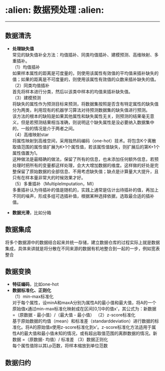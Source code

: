 <h1 align = "left">:alien: 数据预处理 :alien:</h1>

---

## 数据清洗

 - **处理缺失值**<br>
常见的缺失值补全方法：均值插补、同类均值插补、建模预测、高维映射、多重插补。<br>
（1）均值插补<br>
如果样本属性的距离是可度量的，则使用该属性有效值的平均值来插补缺失的值；如果的距离是不可度量的，则使用该属性有效值的众数来插补缺失的值。<br>
（2）同类均值插补<br>
首先将样本进行分类，然后以该类中样本的均值来插补缺失值。<br>
（3）建模预测<br>
将缺失的属性作为预测目标来预测，将数据集按照是否含有特定属性的缺失值分为两类，利用现有的机器学习算法对待预测数据集的缺失值进行预测。<br>
该方法的根本的缺陷是如果其他属性和缺失属性无关，则预测的结果毫无意义，但是若预测结果相当准确，则说明这个缺失属性是没必要纳入数据集中的，一般的情况是介于两者之间。<br>
（4）高维映射star<br>
将属性映射到高维空间，采用独热码编码（one-hot）技术。将包含K个离散取值范围的属性值扩展为K+1个属性值，若该属性值缺失，则扩展后的第K+1个属性值置为1。<br>
这种做法是最精确的做法，保留了所有的信息，也未添加任何额外信息，若预处理时把所有的变量都这样处理，会大大增加数据的维度。这样做的好处是完整保留了原始数据的全部信息、不用考虑缺失值；缺点是计算量大大提升，且只有在样本量非常大的时候效果才好。<br>
（5）多重插补（MultipleImputation，MI）<br>
多重插补认为待插补的值是随机的，实践上通常是估计出待插补的值，再加上不同的噪声，形成多组可选插补值，根据某种选择依据，选取最合适的插补值。
 
 - **数据光滑**，比如分箱


## 数据集成

将多个数据源中的数据结合起来并统一存储，建立数据仓库的过程实际上就是数据集成，具体来讲就是将分散在不同来源的数据有机地整合到一起的一步，例如宽表整合

## 数据变换

 - **特征编码**，比如one-hot<br>
 - **数据标准化、正则化**<br>
（1）min-max标准化<br>
对于每个属性，设minA和maxA分别为属性A的最小值和最大值，将A的一个原始值x通过min-max标准化映射成在区间[0,1]中的值x'，其公式为：新数据 =（原数据 - 最小值）/（最大值 - 最小值）
（2）z-score标准化<br>
基于原始数据的均值（mean）和标准差（standarddeviation）进行数据的标准化。将A的原始值x使用z-score标准化到x'。z-score标准化方法适用于属性A的最大值和最小值未知的情况，或有超出取值范围的离群数据的情况。新数据 =（原数据- 均值）/ 标准差
（3）数据正则化<br>
每个属性值除以其Lp范数，将样本缩放到单位范数

## 数据归约

